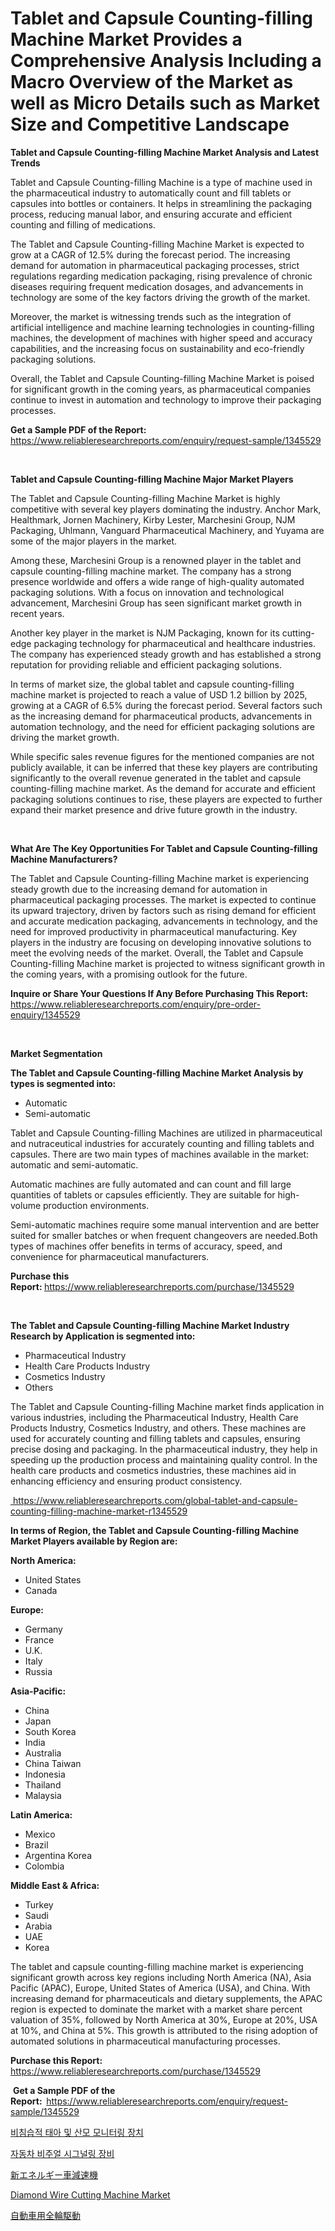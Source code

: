 <p><h1>Tablet and Capsule Counting-filling Machine Market Provides a Comprehensive Analysis Including a Macro Overview of the Market as well as Micro Details such as Market Size and Competitive Landscape</h1></p><p><strong>Tablet and Capsule Counting-filling Machine Market Analysis and Latest Trends</strong></p>
<p><p>Tablet and Capsule Counting-filling Machine is a type of machine used in the pharmaceutical industry to automatically count and fill tablets or capsules into bottles or containers. It helps in streamlining the packaging process, reducing manual labor, and ensuring accurate and efficient counting and filling of medications.</p><p>The Tablet and Capsule Counting-filling Machine Market is expected to grow at a CAGR of 12.5% during the forecast period. The increasing demand for automation in pharmaceutical packaging processes, strict regulations regarding medication packaging, rising prevalence of chronic diseases requiring frequent medication dosages, and advancements in technology are some of the key factors driving the growth of the market.</p><p>Moreover, the market is witnessing trends such as the integration of artificial intelligence and machine learning technologies in counting-filling machines, the development of machines with higher speed and accuracy capabilities, and the increasing focus on sustainability and eco-friendly packaging solutions.</p><p>Overall, the Tablet and Capsule Counting-filling Machine Market is poised for significant growth in the coming years, as pharmaceutical companies continue to invest in automation and technology to improve their packaging processes.</p></p>
<p><strong>Get a Sample PDF of the Report:&nbsp;</strong> <a href="https://www.reliableresearchreports.com/enquiry/request-sample/1345529">https://www.reliableresearchreports.com/enquiry/request-sample/1345529</a></p>
<p>&nbsp;</p>
<p><strong>Tablet and Capsule Counting-filling Machine Major Market Players</strong></p>
<p><p>The Tablet and Capsule Counting-filling Machine Market is highly competitive with several key players dominating the industry. Anchor Mark, Healthmark, Jornen Machinery, Kirby Lester, Marchesini Group, NJM Packaging, Uhlmann, Vanguard Pharmaceutical Machinery, and Yuyama are some of the major players in the market.</p><p>Among these, Marchesini Group is a renowned player in the tablet and capsule counting-filling machine market. The company has a strong presence worldwide and offers a wide range of high-quality automated packaging solutions. With a focus on innovation and technological advancement, Marchesini Group has seen significant market growth in recent years.</p><p>Another key player in the market is NJM Packaging, known for its cutting-edge packaging technology for pharmaceutical and healthcare industries. The company has experienced steady growth and has established a strong reputation for providing reliable and efficient packaging solutions.</p><p>In terms of market size, the global tablet and capsule counting-filling machine market is projected to reach a value of USD 1.2 billion by 2025, growing at a CAGR of 6.5% during the forecast period. Several factors such as the increasing demand for pharmaceutical products, advancements in automation technology, and the need for efficient packaging solutions are driving the market growth.</p><p>While specific sales revenue figures for the mentioned companies are not publicly available, it can be inferred that these key players are contributing significantly to the overall revenue generated in the tablet and capsule counting-filling machine market. As the demand for accurate and efficient packaging solutions continues to rise, these players are expected to further expand their market presence and drive future growth in the industry.</p></p>
<p>&nbsp;</p>
<p><strong>What Are The Key Opportunities For Tablet and Capsule Counting-filling Machine Manufacturers?</strong></p>
<p><p>The Tablet and Capsule Counting-filling Machine market is experiencing steady growth due to the increasing demand for automation in pharmaceutical packaging processes. The market is expected to continue its upward trajectory, driven by factors such as rising demand for efficient and accurate medication packaging, advancements in technology, and the need for improved productivity in pharmaceutical manufacturing. Key players in the industry are focusing on developing innovative solutions to meet the evolving needs of the market. Overall, the Tablet and Capsule Counting-filling Machine market is projected to witness significant growth in the coming years, with a promising outlook for the future.</p></p>
<p><strong>Inquire or Share Your Questions If Any Before Purchasing This Report:</strong> <a href="https://www.reliableresearchreports.com/enquiry/pre-order-enquiry/1345529">https://www.reliableresearchreports.com/enquiry/pre-order-enquiry/1345529</a></p>
<p>&nbsp;</p>
<p><strong>Market Segmentation</strong></p>
<p><strong>The Tablet and Capsule Counting-filling Machine Market Analysis by types is segmented into:</strong></p>
<p><ul><li>Automatic</li><li>Semi-automatic</li></ul></p>
<p><p>Tablet and Capsule Counting-filling Machines are utilized in pharmaceutical and nutraceutical industries for accurately counting and filling tablets and capsules. There are two main types of machines available in the market: automatic and semi-automatic. </p><p>Automatic machines are fully automated and can count and fill large quantities of tablets or capsules efficiently. They are suitable for high-volume production environments. </p><p>Semi-automatic machines require some manual intervention and are better suited for smaller batches or when frequent changeovers are needed.Both types of machines offer benefits in terms of accuracy, speed, and convenience for pharmaceutical manufacturers.</p></p>
<p><strong>Purchase this Report:&nbsp;</strong><a href="https://www.reliableresearchreports.com/purchase/1345529">https://www.reliableresearchreports.com/purchase/1345529</a></p>
<p>&nbsp;</p>
<p><strong>The Tablet and Capsule Counting-filling Machine Market Industry Research by Application is segmented into:</strong></p>
<p><ul><li>Pharmaceutical Industry</li><li>Health Care Products Industry</li><li>Cosmetics Industry</li><li>Others</li></ul></p>
<p><p>The Tablet and Capsule Counting-filling Machine market finds application in various industries, including the Pharmaceutical Industry, Health Care Products Industry, Cosmetics Industry, and others. These machines are used for accurately counting and filling tablets and capsules, ensuring precise dosing and packaging. In the pharmaceutical industry, they help in speeding up the production process and maintaining quality control. In the health care products and cosmetics industries, these machines aid in enhancing efficiency and ensuring product consistency.</p></p>
<p><a href="https://www.reliableresearchreports.com/global-tablet-and-capsule-counting-filling-machine-market-r1345529">&nbsp;https://www.reliableresearchreports.com/global-tablet-and-capsule-counting-filling-machine-market-r1345529</a></p>
<p><strong>In terms of Region, the Tablet and Capsule Counting-filling Machine Market Players available by Region are:</strong></p>
<p>
    <p> <strong> North America: </strong>
        <ul>
            <li>United States</li>
            <li>Canada</li>
        </ul>
        </p> 
    <p> <strong> Europe: </strong>
        <ul>
            <li>Germany</li>
            <li>France</li>
            <li>U.K.</li>
            <li>Italy</li>
            <li>Russia</li>
        </ul>
        </p> 
    <p> <strong> Asia-Pacific: </strong>
        <ul>
            <li>China</li>
            <li>Japan</li>
            <li>South Korea</li>
            <li>India</li>
            <li>Australia</li>
            <li>China Taiwan</li>
            <li>Indonesia</li>
            <li>Thailand</li>
            <li>Malaysia</li>
        </ul>
        </p> 
    <p> <strong> Latin America: </strong>
        <ul>
            <li>Mexico</li>
            <li>Brazil</li>
            <li>Argentina Korea</li>
            <li>Colombia</li>
        </ul>
        </p> 
    <p> <strong> Middle East & Africa: </strong>
        <ul>
            <li>Turkey</li>
            <li>Saudi</li>
            <li>Arabia</li>
            <li>UAE</li>
            <li>Korea</li>
        </ul>
    </p>
    </p>
<p><p>The tablet and capsule counting-filling machine market is experiencing significant growth across key regions including North America (NA), Asia Pacific (APAC), Europe, United States of America (USA), and China. With increasing demand for pharmaceuticals and dietary supplements, the APAC region is expected to dominate the market with a market share percent valuation of 35%, followed by North America at 30%, Europe at 20%, USA at 10%, and China at 5%. This growth is attributed to the rising adoption of automated solutions in pharmaceutical manufacturing processes.</p></p>
<p><strong>Purchase this Report: </strong><a href="https://www.reliableresearchreports.com/purchase/1345529">https://www.reliableresearchreports.com/purchase/1345529</a></p>
<p>&nbsp;<strong>Get a Sample PDF of the Report:&nbsp;&nbsp;</strong><a href="https://www.reliableresearchreports.com/enquiry/request-sample/1345529">https://www.reliableresearchreports.com/enquiry/request-sample/1345529</a></p>
<p><strong></strong></p>
<p><p><a href="https://github.com/darrellockm3ytan895656/Market-Research-Report-List-2/blob/main/9345368175011.md">비침습적 태아 및 산모 모니터링 장치</a></p><p><a href="https://github.com/EthaWolf/Market-Research-Report-List-1/blob/main/3697865175012.md">자동차 비주얼 시그널링 장비</a></p><p><a href="https://github.com/Alenaieme/Market-Research-Report-List-1/blob/main/5143316162555.md">新エネルギー車減速機</a></p><p><a href="https://github.com/WillieWoodard/Market-Research-Report-List-5/blob/main/diamond-wire-cutting-machine-market.md">Diamond Wire Cutting Machine Market</a></p><p><a href="https://github.com/AhmadMann1950/Market-Research-Report-List-1/blob/main/8065537162556.md">自動車用全輪駆動</a></p></p>